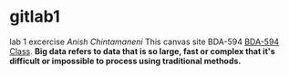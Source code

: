 # gitlab1
lab 1 excercise
*Anish Chintamaneni*
This canvas site BDA-594 [BDA-594 Class](https://sdsu.instructure.com/courses/113151).
**Big data refers to data that is so large, fast or complex that it's difficult or impossible to process using traditional methods.**
